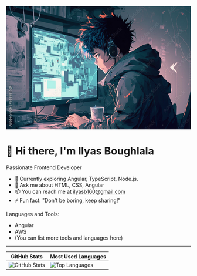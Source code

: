<div align="center">
  <img src="code.jpg" alt="Your Image Alt Text" width="700">
</div>

<h1>👋 Hi there, I'm Ilyas Boughlala</h1>
Passionate Frontend Developer

- 🌱 Currently exploring Angular, TypeScript, Node.js.
- 💬 Ask me about HTML, CSS, Angular
- 📫 You can reach me at ilyasb160@gmail.com
- ⚡ Fun fact: "Don't be boring, keep sharing!"

Languages and Tools:

- Angular
- AWS
- (You can list more tools and languages here)

---

| GitHub Stats                                  | Most Used Languages                           |
| -------------------------------------------- | -------------------------------------------- |
| ![GitHub Stats](https://github-readme-stats.vercel.app/api?username=KageKing&show_icons=true&theme=radical) | ![Top Languages](https://github-readme-stats.vercel.app/api/top-langs/?username=KageKing&layout=compact) |
